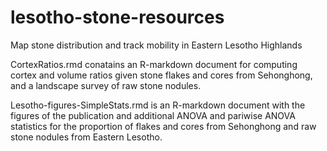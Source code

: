 # lesotho-stone-resources
Map stone distribution and track mobility in Eastern Lesotho Highlands

CortexRatios.rmd conatains an R-markdown document for computing cortex and volume ratios given stone flakes and cores from Sehonghong, and a landscape survey of raw stone nodules.

Lesotho-figures-SimpleStats.rmd is an R-markdown document with the figures of the publication and additional ANOVA and pariwise ANOVA statistics for the proportion of flakes and cores from Sehonghong and raw stone nodules from Eastern Lesotho.
